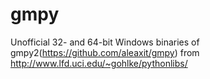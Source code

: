 # gmpy
Unofficial 32- and 64-bit Windows binaries of gmpy2(https://github.com/aleaxit/gmpy) from http://www.lfd.uci.edu/~gohlke/pythonlibs/
